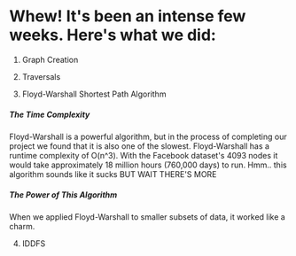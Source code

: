 # Whew! It's been an intense few weeks. Here's what we did:
1. Graph Creation

2. Traversals

3. Floyd-Warshall Shortest Path Algorithm <br/>
##### The Time Complexity
Floyd-Warshall is a powerful algorithm, but in the process of completing our project we found that it is also one of the slowest. Floyd-Warshall has a runtime complexity of O(n^3). With the Facebook dataset's 4093 nodes it would take approximately 18 million hours (760,000 days) to run. Hmm.. this algorithm sounds like it sucks BUT WAIT THERE'S MORE
##### The Power of This Algorithm
When we applied Floyd-Warshall to smaller subsets of data, it worked like a charm.

4. IDDFS
